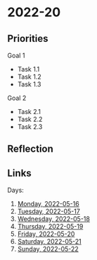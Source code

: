 # 2022-20

## Priorities

Goal 1
- Task 1.1
- Task 1.2
- Task 1.3

Goal 2
- Task 2.1
- Task 2.2
- Task 2.3

## Reflection



## Links
Days:

1. [Monday, 2022-05-16](calendar/days/2022-05-16.md)
2. [Tuesday, 2022-05-17](calendar/days/2022-05-17.md)
3. [Wednesday, 2022-05-18](calendar/days/2022-05-18.md)
4. [Thursday, 2022-05-19](calendar/days/2022-05-19.md)
5. [Friday, 2022-05-20](calendar/days/2022-05-20.md)
6. [Saturday, 2022-05-21](calendar/days/2022-05-21.md)
7. [Sunday, 2022-05-22](calendar/days/2022-05-22.md)

